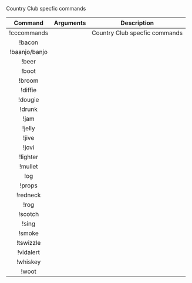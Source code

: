 Country Club specfic commands

|Command | Arguments |  Description |
|:------:|:---------:|:--------------------------------------:|
|!cccommands | | Country Club specfic commands |
|!bacon | | |
|!baanjo/banjo | | |
|!beer | | |
|!boot | | |
|!broom | | |
|!diffie | | |
|!dougie | | |
|!drunk | | |
|!jam | | |
|!jelly | | |
|!jive | | |
|!jovi | | |
|!lighter | | |
|!mullet | | |
|!og | | |
|!props | | |
|!redneck | | |
|!rog | | |
|!scotch | | |
|!sing | | |
|!smoke | | |
|!tswizzle | | |
|!vidalert | | |
|!whiskey | | |
|!woot | | |

